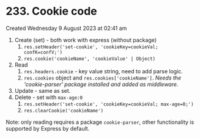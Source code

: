 # 233. Cookie code
Created Wednesday 9 August 2023 at 02:41 am

1. Create (set) - both work with express (without package)
	1. `res.setHeader('set-cookie', 'cookieKey=cookieVal; confK=confV;')`
	2. `res.cookie('cookieName', 'cookieValue' | Object)`
2. Read
	1. `res.headers.cookie` - key value string, need to add parse logic.
	2. `res.cookies` object and `res.cookies['cookieName']`. *Needs the 'cookie-parser' package installed and added as middleware.*
3. Update - same as set.
4. Delete - set with `max-age:0`
	1. `res.setHeader('set-cookie', 'cookieKey=cookieVal; max-age=0;')`
	2. `res.clearCookie('cookieName')`

Note: only reading requires a package `cookie-parser`, other functionality is supported by Express by default.